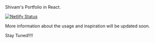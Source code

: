 Shivam's Portfolio in React.

[![Netlify Status](https://api.netlify.com/api/v1/badges/9395c415-10c0-4232-be24-10225df094bc/deploy-status)](https://app.netlify.com/sites/shivam-folio/deploys)

More information about the usage and inspiration will be updated soon.

Stay Tuned!!!!
